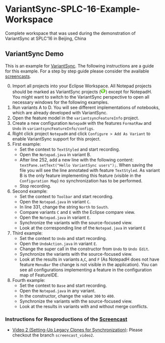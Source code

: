 # VariantSync-SPLC-16-Example-Workspace
Complete workspace that was used during the demonstration of VariantSync at SPLC'16 in Beijing, China

## VariantSync Demo

This is an example for [VariantSync][1]. 
The following instructions are a guide for this example.
For a step by step guide please consider the available [screencasts][2].

0. Import all projects into your Eclipse Workspace.
All Notepad projects should be marked as VariantSync projects (![little green V icon](VariantSyncSupport.png "VariantSyncIcon")) except for NotepadH.
You might want to switch to the VariantSync perspective to open all necessary windows for the following examples.
1. Run variants A to D. You will see different implementations of notebooks, which are already developed with VariantSync.
2. Open the feature model in the `variantsyncFeatureInfo` project.
3. Create a new configuration `NotepadH` with the features `FormatRaw` and `Undo` in `variantsyncFeatureInfo/configs`.
4. Right click project `NotepadH` and click `Configure > Add As Variant` to enable VariantSync support for this project.
5. First example:
   * Set the context to `TextStyled` and start recording.
   * Open the `Notepad.java` in variant B. 
   * After line 252, add a new line with the following content: ``textPane.setText("Hello VariantSync users");``.
     When saving the file you will see the line annotated with feature `TextStyled`.
     As variant B is the only feature implementing this feature (visible in the `Configuration Map`) no synchronization has to be performed.
   * Stop recording.
6. Second example:
   * Set the context to `Toolbar` and start recording.
   * Open the `Notepad.java` in variant `C`.
   * In line 331, change the string `North` to `South`.
   * Compare variants `C` and `E` with the Eclipse compare view.
   * Open the `Notepad.java` in variant `E`.
   * Synchronize the variants with the source-focused view.
   * Look at the corresponding line of the `Notepad.java` in variant `E`
7. Third example:
   * Set the context to `Undo` and start recording.
   * Open the `UndoAction.java` in variant `E`.
   * Change the super call in the constructor from `Undo` to `Undo Edit`.
   * Synchronize the variants with the source-focused view.
   * Look at the results in variants `A`,`C`, and `F` (As NotepadH does not have feature `MenuBar` the change is not visible in the application). You can see all configurations implementing a feature in the configuration map of FeatureIDE.
8. Fourth example:
   * Set the context to `Base` and start recording.
   * Open the `Notepad.java` in any variant.
   * In the constructor, change the value `300` to `400`.
   * Synchronize the variants with the source-focused view.
   * Look at the results in variants with and without merge conflicts.
 
### Instructions for Resproductions of the [Screencast][2]

- [Video 2 (Setting-Up Legacy Clones for Synchronization)][3]: Please checkout the branch `screencast_video2`.

[1]: https://github.com/tthuem/VariantSync
[2]: https://www.youtube.com/playlist?list=PLBZnGZWZgEBZ8Me6WDQGdQRg438_Z4sl_
[3]: https://www.youtube.com/watch?v=zesWRaCCM7E&list=PLBZnGZWZgEBZ8Me6WDQGdQRg438_Z4sl_&index=2